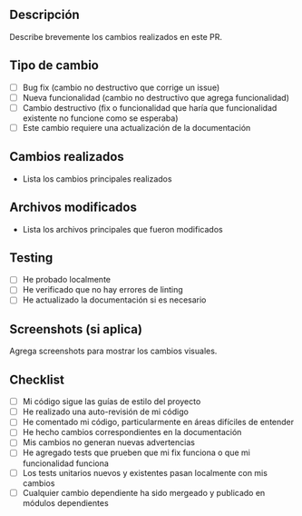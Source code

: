 ## Descripción
Describe brevemente los cambios realizados en este PR.

## Tipo de cambio
- [ ] Bug fix (cambio no destructivo que corrige un issue)
- [ ] Nueva funcionalidad (cambio no destructivo que agrega funcionalidad)
- [ ] Cambio destructivo (fix o funcionalidad que haría que funcionalidad existente no funcione como se esperaba)
- [ ] Este cambio requiere una actualización de la documentación

## Cambios realizados
- Lista los cambios principales realizados

## Archivos modificados
- Lista los archivos principales que fueron modificados

## Testing
- [ ] He probado localmente
- [ ] He verificado que no hay errores de linting
- [ ] He actualizado la documentación si es necesario

## Screenshots (si aplica)
Agrega screenshots para mostrar los cambios visuales.

## Checklist
- [ ] Mi código sigue las guías de estilo del proyecto
- [ ] He realizado una auto-revisión de mi código
- [ ] He comentado mi código, particularmente en áreas difíciles de entender
- [ ] He hecho cambios correspondientes en la documentación
- [ ] Mis cambios no generan nuevas advertencias
- [ ] He agregado tests que prueben que mi fix funciona o que mi funcionalidad funciona
- [ ] Los tests unitarios nuevos y existentes pasan localmente con mis cambios
- [ ] Cualquier cambio dependiente ha sido mergeado y publicado en módulos dependientes
